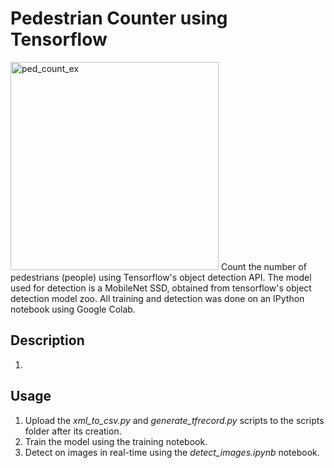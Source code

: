# Pedestrian Counter using Tensorflow
<img width="333" alt="ped_count_ex" src="https://user-images.githubusercontent.com/70139937/128668500-fdb86a56-c655-44f9-80b1-25e93c63a217.png">
Count the number of pedestrians (people) using Tensorflow's object detection API. The model used for detection is a MobileNet SSD, obtained from tensorflow's object detection model zoo.
All training and detection was done on an IPython notebook using Google Colab.

## Description
1. 

## Usage
1. Upload the *xml_to_csv.py* and *generate_tfrecord.py* scripts to the scripts folder after its creation.
2. Train the model using the training notebook.
3. Detect on images in real-time using the *detect_images.ipynb* notebook.
